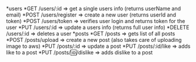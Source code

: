 *users
    *GET /users/:id => get a single users info (returns userName and email)
    *POST /users/register => create a new user (returns userId and token)
    *POST /users/token => verifies user login and returns token for the user
    *PUT /users/:id => update a users info (returns full user info)
    *DELETE /users/:id => deletes a user
*posts
    *GET /posts => gets list of all posts
    *POST /posts/upload => create a new post (also takes care of uploading image to aws)
    *PUT /posts/:id => update a post
    *PUT /posts/:id/like => adds like to a post
    *PUT /posts/:id:/dislike => adds dislike to a post
    